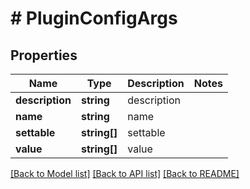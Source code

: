 # # PluginConfigArgs

## Properties

Name | Type | Description | Notes
------------ | ------------- | ------------- | -------------
**description** | **string** | description | 
**name** | **string** | name | 
**settable** | **string[]** | settable | 
**value** | **string[]** | value | 

[[Back to Model list]](../../README.md#documentation-for-models) [[Back to API list]](../../README.md#documentation-for-api-endpoints) [[Back to README]](../../README.md)


